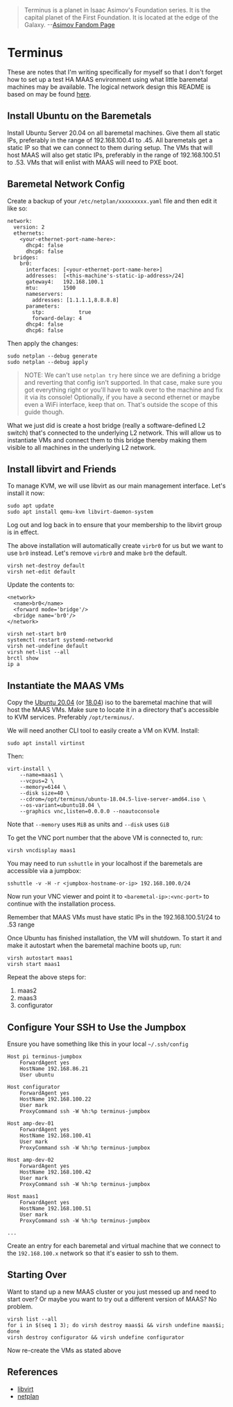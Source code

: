 > Terminus is a planet in Isaac Asimov's Foundation series. It is the
> capital planet of the First Foundation. It is located at the edge of
> the Galaxy. --[Asimov Fandom Page](https://asimov.fandom.com/wiki/Terminus)


Terminus
========

These are notes that I'm writing specifically for myself so that I don't
forget how to set up a test HA MAAS environment using what little baremetal
machines may be available. The logical network design this README is based
on may be found [here](https://docs.google.com/drawings/d/1IYXyQ_sG0gMksttrtztyzmbRIbm7ZwDBmN6bXXkeS-Y/edit).


Install Ubuntu on the Baremetals
--------------------------------

Install Ubuntu Server 20.04 on all baremetal machines. Give them all
static IPs, preferably in the range of 192.168.100.41 to .45. All baremetals
get a static IP so that we can connect to them during setup. The VMs that
will host MAAS will also get static IPs, preferably in the range of
192.168.100.51 to .53. VMs that will enlist with MAAS will need to PXE boot.


Baremetal Network Config
------------------------

Create a backup of your `/etc/netplan/xxxxxxxxx.yaml` file and then edit
it like so:

```
network:
  version: 2
  ethernets:
    <your-ethernet-port-name-here>:
      dhcp4: false
      dhcp6: false
  bridges:
    br0:
      interfaces: [<your-ethernet-port-name-here>]
      addresses:  [<this-machine's-static-ip-address>/24]
      gateway4:   192.168.100.1
      mtu:        1500
      nameservers:
        addresses: [1.1.1.1,8.8.8.8]
      parameters:
        stp:           true
        forward-delay: 4
      dhcp4: false
      dhcp6: false
```

Then apply the changes:

```
sudo netplan --debug generate
sudo netplan --debug apply
```

> NOTE: We can't use `netplan try` here since we are defining a bridge and
> reverting that config isn't supported. In that case, make sure you got
> everything right or you'll have to walk over to the machine and fix it via
> its console! Optionally, if you have a second ethernet or maybe even a
> WiFi interface, keep that on. That's outside the scope of this guide though.

What we just did is create a host bridge (really a software-defined L2
switch) that's connected to the underlying L2 network. This will allow us
to instantiate VMs and connect them to this bridge thereby making them visible
to all machines in the underlying L2 network.


Install libvirt and Friends
---------------------------

To manage KVM, we will use libvirt as our main management interface. Let's
install it now:

```
sudo apt update
sudo apt install qemu-kvm libvirt-daemon-system
```

Log out and log back in to ensure that your membership to the libvirt
group is in effect.

The above installation will automatically create `virbr0` for us but we want
to use `br0` instead. Let's remove `virbr0` and make `br0` the default.

```
virsh net-destroy default
virsh net-edit default
```

Update the contents to:

```
<network>
  <name>br0</name>
  <forward mode='bridge'/>
  <bridge name='br0'/>
</network>
```

```
virsh net-start br0
systemctl restart systemd-networkd
virsh net-undefine default
virsh net-list --all
brctl show
ip a
```


Instantiate the MAAS VMs
------------------------

Copy the [Ubuntu 20.04](https://releases.ubuntu.com/20.04/ubuntu-20.04.1-live-server-amd64.iso)
(or [18.04](https://releases.ubuntu.com/18.04/ubuntu-18.04.5-live-server-amd64.iso))
iso to the baremetal machine that will host the MAAS VMs. Make sure to locate it
in a directory that's accessible to KVM services. Preferably `/opt/terminus/`.

We will need another CLI tool to easily create a VM on KVM. Install:

```
sudo apt install virtinst
```

Then:

```
virt-install \
    --name=maas1 \
    --vcpus=2 \
    --memory=6144 \
    --disk size=40 \
    --cdrom=/opt/terminus/ubuntu-18.04.5-live-server-amd64.iso \
    --os-variant=ubuntu18.04 \
    --graphics vnc,listen=0.0.0.0 --noautoconsole
```

Note that `--memory` uses `MiB` as units and `--disk` uses `GiB`

To get the VNC port number that the above VM is connected to, run:

```
virsh vncdisplay maas1
```

You may need to run `sshuttle` in your localhost if the baremetals
are accessible via a jumpbox:

```
sshuttle -v -H -r <jumpbox-hostname-or-ip> 192.168.100.0/24
```

Now run your VNC viewer and point it to `<baremetal-ip>:<vnc-port>` to
continue with the installation process.

Remember that MAAS VMs must have static IPs in the 192.168.100.51/24
to .53 range

Once Ubuntu has finished installation, the VM will shutdown. To start
it and make it autostart when the baremetal machine boots up, run:

```
virsh autostart maas1
virsh start maas1
```

Repeat the above steps for:

1. maas2
2. maas3
3. configurator


Configure Your SSH to Use the Jumpbox
-------------------------------------

Ensure you have something like this in your local `~/.ssh/config`

```
Host pi terminus-jumpbox
    ForwardAgent yes
    HostName 192.168.86.21
    User ubuntu

Host configurator
    ForwardAgent yes
    HostName 192.168.100.22
    User mark
    ProxyCommand ssh -W %h:%p terminus-jumpbox

Host amp-dev-01
    ForwardAgent yes
    HostName 192.168.100.41
    User mark
    ProxyCommand ssh -W %h:%p terminus-jumpbox

Host amp-dev-02
    ForwardAgent yes
    HostName 192.168.100.42
    User mark
    ProxyCommand ssh -W %h:%p terminus-jumpbox

Host maas1
    ForwardAgent yes
    HostName 192.168.100.51
    User mark
    ProxyCommand ssh -W %h:%p terminus-jumpbox

...
```

Create an entry for each baremetal and virtual machine that we connect
to the `192.168.100.x` network so that it's easier to ssh to them.


Starting Over
-------------

Want to stand up a new MAAS cluster or you just messed up and need to
start over? Or maybe you want to try out a different version of MAAS?
No problem.

```
virsh list --all
for i in $(seq 1 3); do virsh destroy maas$i && virsh undefine maas$i; done
virsh destroy configurator && virsh undefine configurator
```

Now re-create the VMs as stated above



References
----------

* [libvirt](https://ubuntu.com/server/docs/virtualization-libvirt)
* [netplan](https://netplan.io/)
